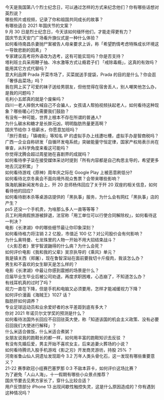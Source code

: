 今天是我国第八个烈士纪念日，可以通过怎样的方式来纪念他们？你有哪些话想对英烈说？  
哪些照片或视频，记录了你和祖国共同成长的故事？  
有哪些适合 2021 年国庆节的文案？  
9 月 30 日是烈士纪念日，今天该如何缅怀他们，才能走得更有力？  
国庆节去天安门广场看升旗仪式是一种什么体验？  
如何看待南昌杀妻抛尸案被告人母亲要求上诉，称「希望酌情考虑特殊成长环境这一导致悲剧的因素」？  
专家建议高考将外语改为选考，这有可能实现吗？你是否支持？  
塔利班士兵采用鞭子抽、冷水激等方式让瘾君子们 「戒除毒瘾」，这真的有效吗？能用其它方式代替吗？  
意大利品牌 Prada 开菜市场了，买菜就送手提袋，Prada 的目的是什么？你会逛「奢侈品菜场」吗？  
我在网上买了可爱的袜子送给男朋友，但他觉得在宿舍丢人，别人嘲笑他怎么办，是我的问题吗？  
毛利小五郎真的就是个废柴吗？  
四川一老人摔倒大喊自己不会骗人，女孩请人帮拍视频扶起老人，如何看待这种现象？哪些暖心行为需要我们鼓励？  
有没有一种可能，世界上根本不存在所谓的普通人?  
为什么碳水和糖才是长胖元凶，明明脂肪热量更高啊？  
国庆节给你 3 倍薪水，你愿意加班吗？  
「旅行青蛙」「镇魂街」等知名 IP 的虚拟手办上线遭吐槽，虚拟手办是智商税吗？  
广西一企业自称研发「自循环发电系统」突破能量守恒定律，国家产权局表示尚在审查，从科学角度来看这可能吗？  
你觉得沈腾会超过周星驰在喜剧界的成就吗？  
如何看待李子柒在接受媒体采访时提到「所有内容都是自己构思主导的，希望更多地去沉淀积累」？  
如何看待游戏《原神》周年庆之际在 Google Play 上被恶意刷低分?  
如何看待北京冬奥会不面向境外观众售票？会带来哪些影响？  
珠海航展新闻发布会上，歼 20 总师杨伟回应了关于歼 20 双座的相关信息，如何看待他的回应?  
如何看待剧本杀等桌游店提供的「黑执事」服务，为什么会有网红「黑执事」店的产生？  
ps5 还没一个手机贵，为啥那么多人一直等等等？  
员工利用病假旅游被辞退，法官称「用工单位可以行使合同解除权」，如何看待这一判决？  
电影《长津湖》中的哪些细节最让你印象深刻？  
如何看待格力将注销 2.2 亿股，市值近 100 亿？对公司股价会有何影响？  
为什么奥特曼、七龙珠里的人物一开始不用大招结束战斗？  
《火影忍者》里宇智波鼬得的什么病？为什么会死？  
如何评价电影《我和我的父辈》吴京执导的《乘风》单元？  
我是镇关西（郑屠），现在鲁智深站在面前要我切十斤瘦肉，我该怎么办？  
男生和不喜欢的女生聊天是怎么样的？  
电影《长津湖》中最让你感到震撼的场景是什么？  
应届毕业生毕业后被公司劝退，再度求职困难，心态崩了，不知道怎么办？  
有线耳机真的过时了吗？  
视力一直在下降，但是手机和电脑又必须要用，怎样才能减缓视力下降？  
如何评价漫画《海贼王》1027 话？  
脂肪肝如何调养？  
专业足球运动员和业余爱好者的水平差距到底有多大？  
你对 2021 年诺贝尔文学奖的预测是什么？  
如何看待法国外长回应不召回驻英大使，称「知道该国的机会主义政策、没有必要召回我们大使进行解释」？  
什么米适合做饭，什么米适合煮粥？  
女朋友说我的跑鞋长的都一样，如何用丰富的跑鞋知识去反驳 ？  
有没有先婚后爱，男主开始不喜欢女主，后来追妻火葬场的小说？  
如何看待腾讯入股手机游戏《影之刃》开发商灵游坊，持股 25% ？  
河南省鲁山仙人洞遗址发现距今 3.2 万年人类头骨化石，这一发现有哪些重要意义？  
21-22 赛季欧冠小组赛巴塞罗那 0:3 不敌本菲卡，如何评价这场比赛？  
为了避免「人山人海」，十一假期有哪些小众景点推荐？  
国庆节要去见男方家长了，穿什么比较合适？  
用户反馈部分 iPhone 13 出现间歇性触控失灵，这是什么原因造成的？你有遇到这种情况吗？  
